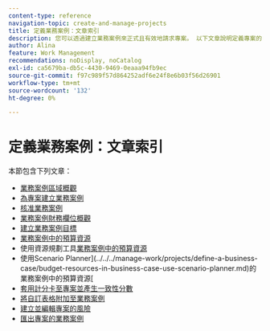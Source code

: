 ```yaml
---
content-type: reference
navigation-topic: create-and-manage-projects
title: 定義業務案例：文章索引
description: 您可以透過建立業務案例來正式且有效地請求專案。 以下文章說明定義專案的業務案例所需的資訊。
author: Alina
feature: Work Management
recommendations: noDisplay, noCatalog
exl-id: ca5679ba-db5c-4430-9469-0eaaa94fb9ec
source-git-commit: f97c989f57d864252adf6e24f8e6b03f56d26901
workflow-type: tm+mt
source-wordcount: '132'
ht-degree: 0%

---
```


# 定義業務案例：文章索引

本節包含下列文章：

* [業務案例區域概觀](../../../manage-work/projects/define-a-business-case/areas-of-business-case.md)
* [為專案建立業務案例](../../../manage-work/projects/define-a-business-case/create-business-case.md)
* [核准業務案例](../../../manage-work/projects/define-a-business-case/approve-business-case.md)
* [業務案例財務欄位概觀](../../../manage-work/projects/define-a-business-case/business-case-finances.md)
* [建立業務案例目標](../../../manage-work/projects/define-a-business-case/create-business-case-goals.md)
* [業務案例中的預算資源](../../../manage-work/projects/define-a-business-case/budget-resources-in-business-case.md)
* 使用資源規劃工具[業務案例中的預算資源](../../../manage-work/projects/define-a-business-case/budget-resources-in-business-case-use-resource-planner.md)
* 使用Scenario Planner](../../../manage-work/projects/define-a-business-case/budget-resources-in-business-case-use-scenario-planner.md)的業務案例中的預算資源[
* [套用計分卡至專案並產生一致性分數](../../../manage-work/projects/define-a-business-case/apply-scorecard-to-project-to-generate-alignment-score.md)
* [將自訂表格附加至業務案例](../../../manage-work/projects/define-a-business-case/attach-custom-form-to-business-case.md)
* [建立並編輯專案的風險](../../../manage-work/projects/define-a-business-case/create-edit-risks-on-projects.md)
* [匯出專案的業務案例](../../../manage-work/projects/define-a-business-case/export-business-case.md)
